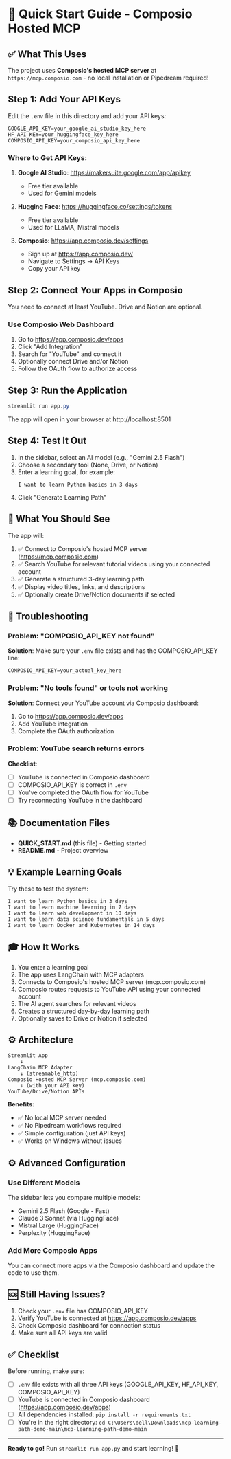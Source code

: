 # 🚀 Quick Start Guide - Composio Hosted MCP

## ✅ What This Uses

The project uses **Composio's hosted MCP server** at `https://mcp.composio.com` - no local installation or Pipedream required!

## Step 1: Add Your API Keys

Edit the `.env` file in this directory and add your API keys:

```env
GOOGLE_API_KEY=your_google_ai_studio_key_here
HF_API_KEY=your_huggingface_key_here
COMPOSIO_API_KEY=your_composio_api_key_here
```

### Where to Get API Keys:

1. **Google AI Studio**: https://makersuite.google.com/app/apikey
   - Free tier available
   - Used for Gemini models

2. **Hugging Face**: https://huggingface.co/settings/tokens
   - Free tier available
   - Used for LLaMA, Mistral models

3. **Composio**: https://app.composio.dev/settings
   - Sign up at https://app.composio.dev/
   - Navigate to Settings → API Keys
   - Copy your API key

## Step 2: Connect Your Apps in Composio

You need to connect at least YouTube. Drive and Notion are optional.

### Use Composio Web Dashboard

1. Go to https://app.composio.dev/apps
2. Click "Add Integration"
3. Search for "YouTube" and connect it
4. Optionally connect Drive and/or Notion
5. Follow the OAuth flow to authorize access

## Step 3: Run the Application

```powershell
streamlit run app.py
```

The app will open in your browser at http://localhost:8501

## Step 4: Test It Out

1. In the sidebar, select an AI model (e.g., "Gemini 2.5 Flash")
2. Choose a secondary tool (None, Drive, or Notion)
3. Enter a learning goal, for example:
   ```
   I want to learn Python basics in 3 days
   ```
4. Click "Generate Learning Path"

## 🎯 What You Should See

The app will:
1. ✅ Connect to Composio's hosted MCP server (https://mcp.composio.com)
2. ✅ Search YouTube for relevant tutorial videos using your connected account
3. ✅ Generate a structured 3-day learning path
4. ✅ Display video titles, links, and descriptions
5. ✅ Optionally create Drive/Notion documents if selected

## 🔧 Troubleshooting

### Problem: "COMPOSIO_API_KEY not found"

**Solution**: Make sure your `.env` file exists and has the COMPOSIO_API_KEY line:
```env
COMPOSIO_API_KEY=your_actual_key_here
```

### Problem: "No tools found" or tools not working

**Solution**: Connect your YouTube account via Composio dashboard:
1. Go to https://app.composio.dev/apps
2. Add YouTube integration
3. Complete the OAuth authorization

### Problem: YouTube search returns errors

**Checklist**:
- [ ] YouTube is connected in Composio dashboard
- [ ] COMPOSIO_API_KEY is correct in `.env`
- [ ] You've completed the OAuth flow for YouTube
- [ ] Try reconnecting YouTube in the dashboard

## 📚 Documentation Files

- **QUICK_START.md** (this file) - Getting started
- **README.md** - Project overview

## 💡 Example Learning Goals

Try these to test the system:

```
I want to learn Python basics in 3 days
I want to learn machine learning in 7 days
I want to learn web development in 10 days
I want to learn data science fundamentals in 5 days
I want to learn Docker and Kubernetes in 14 days
```

## 🎓 How It Works

1. You enter a learning goal
2. The app uses LangChain with MCP adapters
3. Connects to Composio's hosted MCP server (mcp.composio.com)
4. Composio routes requests to YouTube API using your connected account
5. The AI agent searches for relevant videos
6. Creates a structured day-by-day learning path
7. Optionally saves to Drive or Notion if selected

## ⚙️ Architecture

```
Streamlit App 
    ↓ 
LangChain MCP Adapter
    ↓ (streamable_http)
Composio Hosted MCP Server (mcp.composio.com)
    ↓ (with your API key)
YouTube/Drive/Notion APIs
```

**Benefits:**
- ✅ No local MCP server needed
- ✅ No Pipedream workflows required
- ✅ Simple configuration (just API keys)
- ✅ Works on Windows without issues

## ⚙️ Advanced Configuration

### Use Different Models

The sidebar lets you compare multiple models:
- Gemini 2.5 Flash (Google - Fast)
- Claude 3 Sonnet (via HuggingFace)
- Mistral Large (HuggingFace)
- Perplexity (HuggingFace)

### Add More Composio Apps

You can connect more apps via the Composio dashboard and update the code to use them.

## 🆘 Still Having Issues?

1. Check your `.env` file has COMPOSIO_API_KEY
2. Verify YouTube is connected at https://app.composio.dev/apps
3. Check Composio dashboard for connection status
4. Make sure all API keys are valid

## ✅ Checklist

Before running, make sure:

- [ ] `.env` file exists with all three API keys (GOOGLE_API_KEY, HF_API_KEY, COMPOSIO_API_KEY)
- [ ] YouTube is connected in Composio dashboard (https://app.composio.dev/apps)
- [ ] All dependencies installed: `pip install -r requirements.txt`
- [ ] You're in the right directory: `cd C:\Users\dell\Downloads\mcp-learning-path-demo-main\mcp-learning-path-demo-main`

---

**Ready to go!** Run `streamlit run app.py` and start learning! 🚀
